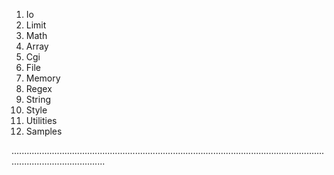 

1. Io
2. Limit
3. Math
4. Array
5. Cgi
6. File
7. Memory
8. Regex
9. String
10. Style
11. Utilities
12. Samples


.................................................................................................................................................................
